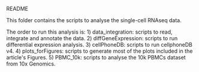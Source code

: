 README

This folder contains the scripts to analyse the single-cell RNAseq data.

The order to run this analysis is:
	1) data_integration: scripts to read, integrate and annotate the data.
	2) diffGeneExpression: scripts to run differential expression analysis.
	3) cellPhoneDB: scripts to run cellphoneDB v4.
	4) plots_forFigures: scripts to generate most of the plots included in the article's Figures.
	5) PBMC_10k: scripts to analyse the 10k PBMCs dataset from 10x Genomics.